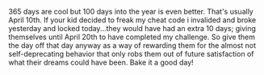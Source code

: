 365 days are cool but 100 days into the year is even better. That's usually April 10th. If your kid decided to freak my cheat code i invalided and broke yesterday and locked today...they would have had an extra 10 days; giving themselves until April 20th to have completed my challenge. So give them the day off that day anyway as a way of rewarding them for the almost not self-deprecating behavior that only robs them out of future satisfaction of what their dreams could have been. Bake it a good day!
